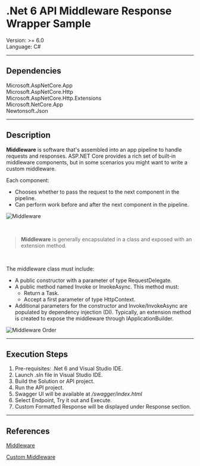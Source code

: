 # .Net 6 API Middleware Response Wrapper Sample

Version: >= 6.0<br/>
Language: C#<br/>

---

## Dependencies

Microsoft.AspNetCore.App<br/>
Microsoft.AspNetCore.Http<br/>
Microsoft.AspNetCore.Http.Extensions<br/>
Microsoft.NetCore.App<br/>
Newtonsoft.Json<br/>

---

## Description

**Middleware** is software that's assembled into an app pipeline to handle requests and responses. ASP.NET Core provides a rich set of built-in middleware components, but in some scenarios you might want to write a custom middleware.

Each component:

- Chooses whether to pass the request to the next component in the pipeline.
- Can perform work before and after the next component in the pipeline.

![Middleware](https://docs.microsoft.com/en-us/aspnet/core/fundamentals/middleware/index/_static/request-delegate-pipeline.png?view=aspnetcore-6.0)

<br/>

> **Middleware** is generally encapsulated in a class and exposed with an extension method.

<br/>

The middleware class must include:<br/>

- A public constructor with a parameter of type RequestDelegate.
- A public method named Invoke or InvokeAsync. This method must:
  - Return a Task.
  - Accept a first parameter of type HttpContext.
- Additional parameters for the constructor and Invoke/InvokeAsync are populated by dependency injection (DI).
  Typically, an extension method is created to expose the middleware through IApplicationBuilder.

![Middleware Order](https://docs.microsoft.com/en-us/aspnet/core/fundamentals/middleware/index/_static/middleware-pipeline.svg?view=aspnetcore-6.0)

---

## Execution Steps

1. Pre-requisites: .Net 6 and Visual Studio IDE.
2. Launch .sln file in Visual Studio IDE.
3. Build the Solution or API project.
4. Run the API project.
5. Swagger UI will be available at _/swagger/index.html_
6. Select Endpoint, Try it out and Execute.
7. Custom Formatted Response will be displayed under Response section.

---

## References

[Middleware](https://docs.microsoft.com/en-us/aspnet/core/fundamentals/middleware/?view=aspnetcore-6.0)

[Custom Middleware](https://docs.microsoft.com/en-us/aspnet/core/fundamentals/middleware/write?view=aspnetcore-6.0)
